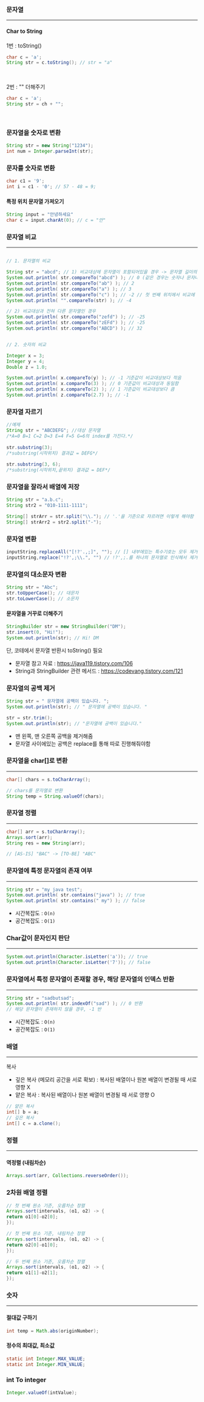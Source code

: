 ### 문자열
---
#### Char to String
1번 : toString()
``` java
char c = 'a';
String str = c.toString(); // str = "a"
```
<br>

2번 : "" 더해주기

``` java
char c = 'a';
String str = ch + "";
```

<br>

### 문자열을 숫자로 변환

``` java
String str = new String("1234");
int num = Integer.parseInt(str);
```

### 문자를 숫자로 변환
``` java
char c1 = '9';
int i = c1 - '0'; // 57 - 48 = 9;
```

#### 특정 위치 문자열 가져오기
``` java
String input = "안녕하세요"
char c = input.charAt(0); // c = "안"
```

### 문자열 비교
---
``` java

// 1. 문자열의 비교

String str = "abcd"; // 1) 비교대상에 문자열이 포함되어있을 경우 -> 문자열 길이의 차이값을 리턴
System.out.println( str.compareTo("abcd") ); // 0 (같은 경우는 숫자나 문자나 0을 리턴) 
System.out.println( str.compareTo("ab") ); // 2
System.out.println( str.compareTo("a") ); // 3 
System.out.println( str.compareTo("c") ); // -2 // 첫 번째 위치에서 비교에 실패했으므로, "a"와 "c"의 아스키코드 차이 반환
System.out.println( "".compareTo(str) ); // -4 

// 2) 비교대상과 전혀 다른 문자열인 경우 
System.out.println( str.compareTo("zefd") ); // -25 
System.out.println( str.compareTo("zEFd") ); // -25 
System.out.println( str.compareTo("ABCD") ); // 32


// 2. 숫자의 비교

Integer x = 3; 
Integer y = 4; 
Double z = 1.0; 

System.out.println( x.compareTo(y) ); // -1 기준값이 비교대상보다 작음
System.out.println( x.compareTo(3) ); // 0 기준값이 비교대상과 동일함
System.out.println( x.compareTo(2) ); // 1 기준값이 비교대상보다 큼
System.out.println( z.compareTo(2.7) ); // -1
```

### 문자열 자르기
``` java
//예제
String str = "ABCDEFG"; //대상 문자열
/*A=0 B=1 C=2 D=3 E=4 F=5 G=6의 index를 가진다.*/
		
str.substring(3); 
/*substring(시작위치) 결과값 = DEFG*/
 
str.substring(3, 6); 
/*substring(시작위치,끝위치) 결과값 = DEF*/
```

### 문자열을 잘라서 배열에 저장

``` java
String str = "a.b.c";
String str2 = "010-1111-1111";

String[] strArr = str.split("\\."); // '.'을 기준으로 자르려면 이렇게 해야함
String[] strArr2 = str2.split("-");    
```

### 문자열 변환 
``` java
inputString.replaceAll("[!?'.,;]", ""); // [] 내부에있는 특수기호는 모두 제거
inputString,replace("!?',;\\.", "") // !?',;.를 하나의 문자열로 인식헤서 제거
```

### 문자열의 대소문자 변환
``` java
String str = "Abc";
str.toUpperCase(); // 대문자
str.toLowerCase(); // 소문자
```


#### 문자열을 거꾸로 더해주기
``` java
StringBuilder str = new StringBuilder("DM");
str.insert(0, "Hi!");
System.out.println(str); // Hi! DM
```
단, 코테에서 문자열 반환시 toString() 필요

+ 문자열 참고 자료 : https://java119.tistory.com/106
+ String과 StringBuilder 관련 메서드 : https://codevang.tistory.com/121

### 문자열의  공백 제거
``` java
String str = " 문자열에 공백이 있습니다. ";
System.out.println(str); // " 문자열에 공백이 있습니다. "

str = str.trim();
System.out.println(str); // "문자열에 공백이 있습니다."
``` 
- 맨 왼쪽, 맨 오른쪽 공백을 제거해줌
- 문자열 사이에있는 공백은 replace를 통해 따로 진행해줘야함

### 문자열을 char[]로  변환
---
``` java
char[] chars = s.toCharArray();

// chars를 문자열로 변환
String temp = String.valueOf(chars);

```

### 문자열 정렬
---
``` java
char[] arr = s.toCharArray();
Arrays.sort(arr);
String res = new String(arr);

// [AS-IS] "BAC" -> [TO-BE] "ABC"

```

### 문자열에 특정 문자열의 존재 여부 
---
``` java
String str = "my java test"; 
System.out.println( str.contains("java") ); // true 
System.out.println( str.contains(" my") ); // false
```

- 시간복잡도 : `O(n)`
- 공간복잡도 : `O(1)`

### Char값이 문자인지 판단
---
``` java
System.out.println(Character.isLetter('a')); // true
System.out.println(Character.isLetter('7')); // false
```

### 문자열에서 특정 문자열이 존재할 경우, 해당 문자열의 인덱스 반환
---
``` java
String str = "sadbutsad";
System.out.println( str.indexOf("sad") ); // 0 반환
// 해당 문자열이 존재하지 않을 경우, -1 반
```

- 시간복잡도 : `O(n)`
- 공간복잡도 : `O(1)`

### 배열
---
복사
- 깊은 복사 (메모리 공간을 서로 확보) : 복사된 배열이나 원본 배열이 변경될 때 서로 영향 X
- 얕은 복사 : 복사된 배열이나 원본 배열이 변경될 때 서로 영향 O
``` java
// 얕은 복사
int[] b = a;
// 깊은 복사
int[] c = a.clone();
```


### 정렬
---
#### 역정렬 (내림차순)
``` java
Arrays.sort(arr, Collections.reverseOrder());
```

### 2차원 배열 정렬
``` java
// 첫 번째 원소 기준, 오름차순 정렬
Arrays.sort(intervals, (o1, o2) -> {
return o1[0]-o2[0];
});

// 첫 번째 원소 기준, 내림차순 정렬
Arrays.sort(intervals, (o1, o2) -> {
return o2[0]-o1[0];
});

// 두 번째 원소 기준, 오름차순 정렬
Arrays.sort(intervals, (o1, o2) -> {
return o1[1]-o2[1];
});
```

### 숫자
---
#### 절대값 구하기
``` java
int temp = Math.abs(originNumber);
```

#### 정수의 최대값, 최소값
``` java
static int Integer.MAX_VALUE;
static int Integer.MIN_VALUE;
```

### int To integer
``` java
Integer.valueOf(intValue);
```
